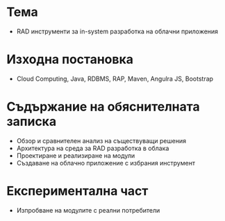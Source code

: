 # Тема
* RAD инструменти за in-system разработка на облачни приложения

# Изходна постановка
* Cloud Computing, Java, RDBMS, RAP, Maven, Angulra JS, Bootstrap

# Съдържание на обяснителната записка
* Обзор и сравнителен анализ на съществуващи решения
* Архитектура на среда за RAD разработка в облака
* Проектиране и реализиране на модули
* Създаване на облачно приложение с избрания инструмент

# Експериментална част
* Изпробване на модулите с реални потребители
